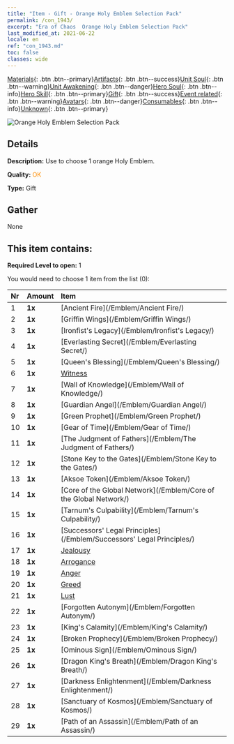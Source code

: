 ```yaml
---
title: "Item - Gift - Orange Holy Emblem Selection Pack"
permalink: /con_1943/
excerpt: "Era of Chaos  Orange Holy Emblem Selection Pack"
last_modified_at: 2021-06-22
locale: en
ref: "con_1943.md"
toc: false
classes: wide
---
```

 [Materials](/Items/){: .btn .btn--primary}[Artifacts](/Items/Artifacts/){: .btn .btn--success}[Unit Soul](/Items/UnitSoul/){: .btn .btn--warning}[Unit Awakening](/Items/UnitAwakening/){: .btn .btn--danger}[Hero Soul](/Items/HeroSoul/){: .btn .btn--info}[Hero Skill](/Items/HeroSkill/){: .btn .btn--primary}[Gift](/Items/Gift/){: .btn .btn--success}[Event related](/Items/Events/){: .btn .btn--warning}[Avatars](/Items/Avatars/){: .btn .btn--danger}[Consumables](/Items/Consumables/){: .btn .btn--info}[Unknown](/Items/Unknown/){: .btn .btn--primary}

 ![Orange Holy Emblem Selection Pack](/images/t/i_907416.png)

## Details
 **Description:** Use to choose 1 orange Holy Emblem.

 **Quality:** <span style="color: #FF8C00">OK</span>

 **Type:** Gift

## Gather

  None

## This item contains:

 **Required Level to open:** 1

 You would need to choose 1 item from the list (0):

  | Nr | Amount |     Item    |
  |:---|:-------|:------------|
  | 1 |  **1x** | [Ancient Fire](/Emblem/Ancient Fire/) |  | 
  | 2 |  **1x** | [Griffin Wings](/Emblem/Griffin Wings/) |  | 
  | 3 |  **1x** | [Ironfist's Legacy](/Emblem/Ironfist's Legacy/) |  | 
  | 4 |  **1x** | [Everlasting Secret](/Emblem/Everlasting Secret/) |  | 
  | 5 |  **1x** | [Queen's Blessing](/Emblem/Queen's Blessing/) |  | 
  | 6 |  **1x** | [Witness](/Emblem/Witness/) |  | 
  | 7 |  **1x** | [Wall of Knowledge](/Emblem/Wall of Knowledge/) |  | 
  | 8 |  **1x** | [Guardian Angel](/Emblem/Guardian Angel/) |  | 
  | 9 |  **1x** | [Green Prophet](/Emblem/Green Prophet/) |  | 
  | 10 |  **1x** | [Gear of Time](/Emblem/Gear of Time/) |  | 
  | 11 |  **1x** | [The Judgment of Fathers](/Emblem/The Judgment of Fathers/) |  | 
  | 12 |  **1x** | [Stone Key to the Gates](/Emblem/Stone Key to the Gates/) |  | 
  | 13 |  **1x** | [Aksoe Token](/Emblem/Aksoe Token/) |  | 
  | 14 |  **1x** | [Core of the Global Network](/Emblem/Core of the Global Network/) |  | 
  | 15 |  **1x** | [Tarnum's Culpability](/Emblem/Tarnum's Culpability/) |  | 
  | 16 |  **1x** | [Successors' Legal Principles](/Emblem/Successors' Legal Principles/) |  | 
  | 17 |  **1x** | [Jealousy](/Emblem/Jealousy/) |  | 
  | 18 |  **1x** | [Arrogance](/Emblem/Arrogance/) |  | 
  | 19 |  **1x** | [Anger](/Emblem/Anger/) |  | 
  | 20 |  **1x** | [Greed](/Emblem/Greed/) |  | 
  | 21 |  **1x** | [Lust](/Emblem/Lust/) |  | 
  | 22 |  **1x** | [Forgotten Autonym](/Emblem/Forgotten Autonym/) |  | 
  | 23 |  **1x** | [King's Calamity](/Emblem/King's Calamity/) |  | 
  | 24 |  **1x** | [Broken Prophecy](/Emblem/Broken Prophecy/) |  | 
  | 25 |  **1x** | [Ominous Sign](/Emblem/Ominous Sign/) |  | 
  | 26 |  **1x** | [Dragon King's Breath](/Emblem/Dragon King's Breath/) |  | 
  | 27 |  **1x** | [Darkness Enlightenment](/Emblem/Darkness Enlightenment/) |  | 
  | 28 |  **1x** | [Sanctuary of Kosmos](/Emblem/Sanctuary of Kosmos/) |  | 
  | 29 |  **1x** | [Path of an Assassin](/Emblem/Path of an Assassin/) |  | 
